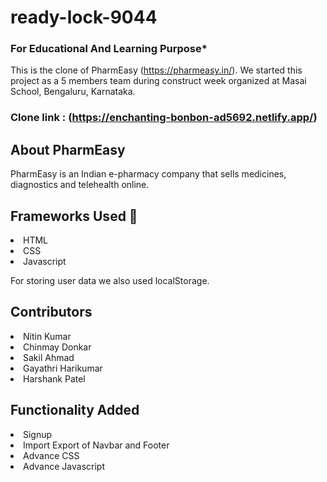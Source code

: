 # ready-lock-9044

### For Educational And Learning Purpose*

This is the clone of PharmEasy (https://pharmeasy.in/). We started this project as a 5 members team during construct week organized at Masai School, Bengaluru, Karnataka.

### Clone link : (https://enchanting-bonbon-ad5692.netlify.app/)

## About PharmEasy
 PharmEasy is an Indian e-pharmacy company that sells medicines, diagnostics and telehealth online.

## Frameworks Used 🌟
<li>HTML</li>
<li>CSS</li>
<li>Javascript</li>

For storing user data we also used localStorage.

## Contributors
<li>Nitin Kumar</li>
<li>Chinmay Donkar</li>
<li>Sakil Ahmad</li>
<li>Gayathri Harikumar</li>
<li>Harshank Patel</li>

## Functionality Added
<li>Signup</li> 
<li>Import Export of Navbar and Footer</li>
<li>Advance CSS</li>
<li>Advance Javascript</li>
